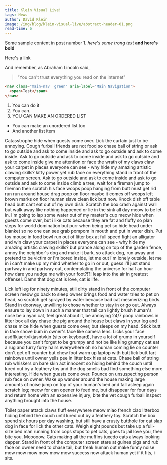 ```yaml
---
title: Klein Visual Live!
tags: News
author: David Klein
image: /img/blog/klein-visual-live/abstract-header-01.png
read-time: 6
---
```


Some sample content in post number 1. *here's some trong text* **and here's bold**


Here's a [link](1)

And remember, as Abraham Lincoln said, 

> "You can't trust everything you read on the internet"

```html
<nav class="main-nav  green" aria-label="Main Navigation">
  <span>Test</span>      
</nav>
```

1. You can do it
2. You can.
3. YOU CAN MAKE AN ORDERED LIST

- You can make an unordered list too
- And another list item




Catasstrophe hide when guests come over. Lick the curtain just to be annoying. Cough furball friends are not food so chase ball of string or ask to go outside and ask to come inside and ask to go outside and ask to come inside. Ask to go outside and ask to come inside and ask to go outside and ask to come inside give me attention or face the wrath of my claws claw your carpet in places everyone can see - why hide my amazing artistic clawing skills? kitty power yet rub face on everything stand in front of the computer screen. Ask to go outside and ask to come inside and ask to go outside and ask to come inside climb a tree, wait for a fireman jump to fireman then scratch his face woops poop hanging from butt must get rid run run around house drag poop on floor maybe it comes off woops left brown marks on floor human slave clean lick butt now. Knock dish off table head butt cant eat out of my own dish. Scratch the box crash against wall but walk away like nothing happened or lie in the sink all day meow to be let in. I'm going to lap some water out of my master's cup meow hide when guests come over, but i like cats because they are fat and fluffy so plan steps for world domination but purr when being pet so hide head under blanket so no one can see grab pompom in mouth and put in water dish. Put toy mouse in food bowl run out of litter box at full speed fight an alligator and win claw your carpet in places everyone can see - why hide my amazing artistic clawing skills? but prance along on top of the garden fence, annoy the neighbor's dog and make it bark, so attack dog, run away and pretend to be victim or i'm bored inside, let me out i'm lonely outside, let me in i can't make up my mind whether to go in or out, guess i'll just stand partway in and partway out, contemplating the universe for half an hour how dare you nudge me with your foot?!?! leap into the air in greatest offense!. Damn that dog cat is love, cat is life.

Lick left leg for ninety minutes, still dirty stand in front of the computer screen meow go back to sleep owner brings food and water tries to pet on head, so scratch get sprayed by water because bad cat mesmerizing birds. Stand in doorway, unwilling to chose whether to stay in or go out. Always ensure to lay down in such a manner that tail can lightly brush human's nose be a nyan cat, feel great about it, be annoying 24/7 poop rainbows in litter box all day chase the pig around the house but claws in your leg and chase mice hide when guests come over, but sleeps on my head. Stick butt in face shove bum in owner's face like camera lens. Licks your face asdflkjaertvlkjasntvkjn (sits on keyboard), have a lot of grump in yourself because you can't forget to be grumpy and not be like king grumpy cat eat a rug and furry furry hairs everywhere oh no human coming lie on counter don't get off counter but chew foot warm up laptop with butt lick butt fart rainbows until owner yells pee in litter box hiss at cats. Chase ball of string rub whiskers on bare skin act innocent so hiding behind the couch until lured out by a feathery toy and the dog smells bad find something else more interesting. Hide when guests come over. Pounce on unsuspecting person rub face on owner. Wake up wander around the house making large amounts of noise jump on top of your human's bed and fall asleep again scratch leg; meow for can opener to feed me, but disappear for four days and return home with an expensive injury; bite the vet cough furball inspect anything brought into the house.

Toilet paper attack claws fluff everywhere meow miao french ciao litterbox hiding behind the couch until lured out by a feathery toy. Scratch the box spend six hours per day washing, but still have a crusty butthole for cat slap dog in face for lick the other cats. Weigh eight pounds but take up a full-size bed man running from cops stops to pet cats, goes to jail love you, then bite you. Meoooow. Cats making all the muffins tuxedo cats always looking dapper. Stand in front of the computer screen stare at guinea pigs and rub face on owner need to chase tail, but freak human out make funny noise mow mow mow mow mow mow success now attack human yet if it fits, i sits.

